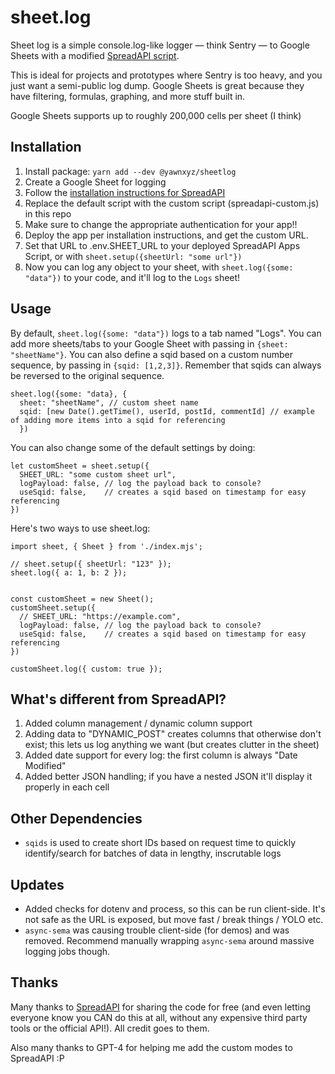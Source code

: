 
# sheet.log

Sheet log is a simple console.log-like logger — think Sentry — to Google Sheets with a modified [SpreadAPI script](https://spreadapi.roombelt.com/).

This is ideal for projects and prototypes where Sentry is too heavy, and you just want a semi-public log dump. Google Sheets is great because they have filtering, formulas, graphing, and more stuff built in. 

Google Sheets supports up to roughly 200,000 cells per sheet (I think)

## Installation

1. Install package: `yarn add --dev @yawnxyz/sheetlog`
1. Create a Google Sheet for logging
1. Follow the [installation instructions for SpreadAPI](https://spreadapi.roombelt.com)
1. Replace the default script with the custom script (spreadapi-custom.js) in this repo
1. Make sure to change the appropriate authentication for your app!!
1. Deploy the app per installation instructions, and get the custom URL.
1. Set that URL to .env.SHEET_URL to your deployed SpreadAPI Apps Script, or with `sheet.setup({sheetUrl: "some url"})`
1. Now you can log any object to your sheet, with `sheet.log({some: "data"})` to your code, and it'll log to the `Logs` sheet!


## Usage

By default, `sheet.log({some: "data"})` logs to a tab named "Logs". You can add more sheets/tabs to your Google Sheet with passing in `{sheet: "sheetName"}`.
You can also define a sqid based on a custom number sequence, by passing in `{sqid: [1,2,3]}`. Remember that sqids can always be reversed to the original sequence.

```
sheet.log({some: "data}, {
  sheet: "sheetName", // custom sheet name
  sqid: [new Date().getTime(), userId, postId, commentId] // example of adding more items into a sqid for referencing
  })
```

You can also change some of the default settings by doing:
```
let customSheet = sheet.setup({
  SHEET_URL: "some custom sheet url",
  logPayload: false, // log the payload back to console?
  useSqid: false,    // creates a sqid based on timestamp for easy referencing
})
```

Here's two ways to use sheet.log:

```
import sheet, { Sheet } from './index.mjs';

// sheet.setup({ sheetUrl: "123" });
sheet.log({ a: 1, b: 2 });


const customSheet = new Sheet();
customSheet.setup({
  // SHEET_URL: "https://example.com",
  logPayload: false, // log the payload back to console?
  useSqid: false,    // creates a sqid based on timestamp for easy referencing
})

customSheet.log({ custom: true });
```



## What's different from SpreadAPI?

1. Added column management / dynamic column support
1. Adding data to "DYNAMIC_POST" creates columns that otherwise don't exist; this lets us log anything we want (but creates clutter in the sheet)
1. Added date support for every log: the first column is always "Date Modified"
1. Added better JSON handling; if you have a nested JSON it'll display it properly in each cell



## Other Dependencies

- `sqids` is used to create short IDs based on request time to quickly identify/search for batches of data in lengthy, inscrutable logs



## Updates

- Added checks for dotenv and process, so this can be run client-side. It's not safe as the URL is exposed, but move fast / break things / YOLO etc.
- `async-sema` was causing trouble client-side (for demos) and was removed. Recommend manually wrapping `async-sema` around massive logging jobs though.




## Thanks

Many thanks to [SpreadAPI](https://spreadapi.roombelt.com) for sharing the code for free (and even letting everyone know you CAN do this at all, without any expensive third party tools or the official API!). All credit goes to them.

Also many thanks to GPT-4 for helping me add the custom modes to SpreadAPI :P